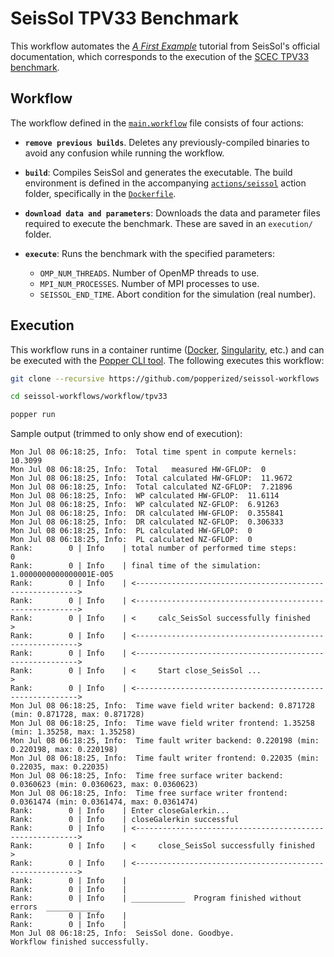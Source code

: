 # SeisSol TPV33 Benchmark

This workflow automates the [_A First Example_][tutorial] tutorial 
from SeisSol's official documentation, which corresponds to the 
execution of the [SCEC TPV33 benchmark][scec].

## Workflow

The workflow defined in the [`main.workflow`](./main.workflow) file 
consists of four actions:

  * **`remove previous builds`**. Deletes any previously-compiled 
    binaries to avoid any confusion while running the workflow.

  * **`build`**: Compiles SeisSol and generates the executable. The 
    build environment is defined in the accompanying 
    [`actions/seissol`](./actions/seissol) action folder, specifically 
    in the [`Dockerfile`](./actions/seissol/Dockerfile).

  * **`download data and parameters`**: Downloads the data and 
    parameter files required to execute the benchmark. These are saved 
    in an `execution/` folder.

  * **`execute`**: Runs the benchmark with the specified parameters:
      * `OMP_NUM_THREADS`. Number of OpenMP threads to use.
      * `MPI_NUM_PROCESSES`. Number of MPI processes to use.
      * `SEISSOL_END_TIME`. Abort condition for the simulation (real 
        number).

## Execution

This workflow runs in a container runtime ([Docker][docker], 
[Singularity][singularity], etc.) and can be executed with the [Popper 
CLI tool][popper]. The following executes this workflow:

```bash
git clone --recursive https://github.com/popperized/seissol-workflows

cd seissol-workflows/workflow/tpv33

popper run
```

Sample output (trimmed to only show end of execution):

```
Mon Jul 08 06:18:25, Info:  Total time spent in compute kernels: 10.3099
Mon Jul 08 06:18:25, Info:  Total   measured HW-GFLOP:  0
Mon Jul 08 06:18:25, Info:  Total calculated HW-GFLOP:  11.9672
Mon Jul 08 06:18:25, Info:  Total calculated NZ-GFLOP:  7.21896
Mon Jul 08 06:18:25, Info:  WP calculated HW-GFLOP:  11.6114
Mon Jul 08 06:18:25, Info:  WP calculated NZ-GFLOP:  6.91263
Mon Jul 08 06:18:25, Info:  DR calculated HW-GFLOP:  0.355841
Mon Jul 08 06:18:25, Info:  DR calculated NZ-GFLOP:  0.306333
Mon Jul 08 06:18:25, Info:  PL calculated HW-GFLOP:  0
Mon Jul 08 06:18:25, Info:  PL calculated NZ-GFLOP:  0
Rank:        0 | Info    | total number of performed time steps:            0
Rank:        0 | Info    | final time of the simulation:    1.0000000000000001E-005
Rank:        0 | Info    | <--------------------------------------------------------->
Rank:        0 | Info    | <--------------------------------------------------------->
Rank:        0 | Info    | <     calc_SeisSol successfully finished                  >
Rank:        0 | Info    | <--------------------------------------------------------->
Rank:        0 | Info    | <--------------------------------------------------------->
Rank:        0 | Info    | <     Start close_SeisSol ...                             >
Rank:        0 | Info    | <--------------------------------------------------------->
Mon Jul 08 06:18:25, Info:  Time wave field writer backend: 0.871728 (min: 0.871728, max: 0.871728)
Mon Jul 08 06:18:25, Info:  Time wave field writer frontend: 1.35258 (min: 1.35258, max: 1.35258)
Mon Jul 08 06:18:25, Info:  Time fault writer backend: 0.220198 (min: 0.220198, max: 0.220198)
Mon Jul 08 06:18:25, Info:  Time fault writer frontend: 0.22035 (min: 0.22035, max: 0.22035)
Mon Jul 08 06:18:25, Info:  Time free surface writer backend: 0.0360623 (min: 0.0360623, max: 0.0360623)
Mon Jul 08 06:18:25, Info:  Time free surface writer frontend: 0.0361474 (min: 0.0361474, max: 0.0361474)
Rank:        0 | Info    | Enter closeGalerkin...
Rank:        0 | Info    | closeGalerkin successful
Rank:        0 | Info    | <--------------------------------------------------------->
Rank:        0 | Info    | <     close_SeisSol successfully finished                 >
Rank:        0 | Info    | <--------------------------------------------------------->
Rank:        0 | Info    |
Rank:        0 | Info    |
Rank:        0 | Info    | ____________  Program finished without errors  ____________
Rank:        0 | Info    |
Rank:        0 | Info    |
Mon Jul 08 06:18:25, Info:  SeisSol done. Goodbye.
Workflow finished successfully.
```

[tutorial]: https://seissol.readthedocs.io/en/latest/a-first-example.html#a-first-example
[scec]: http://scecdata.usc.edu/cvws/tpv33docs.html
[docker]: https://get.docker.com
[popper]: https://github.com/systemslab/popper
[singularity]: https://github.com/sylabs/singularity
